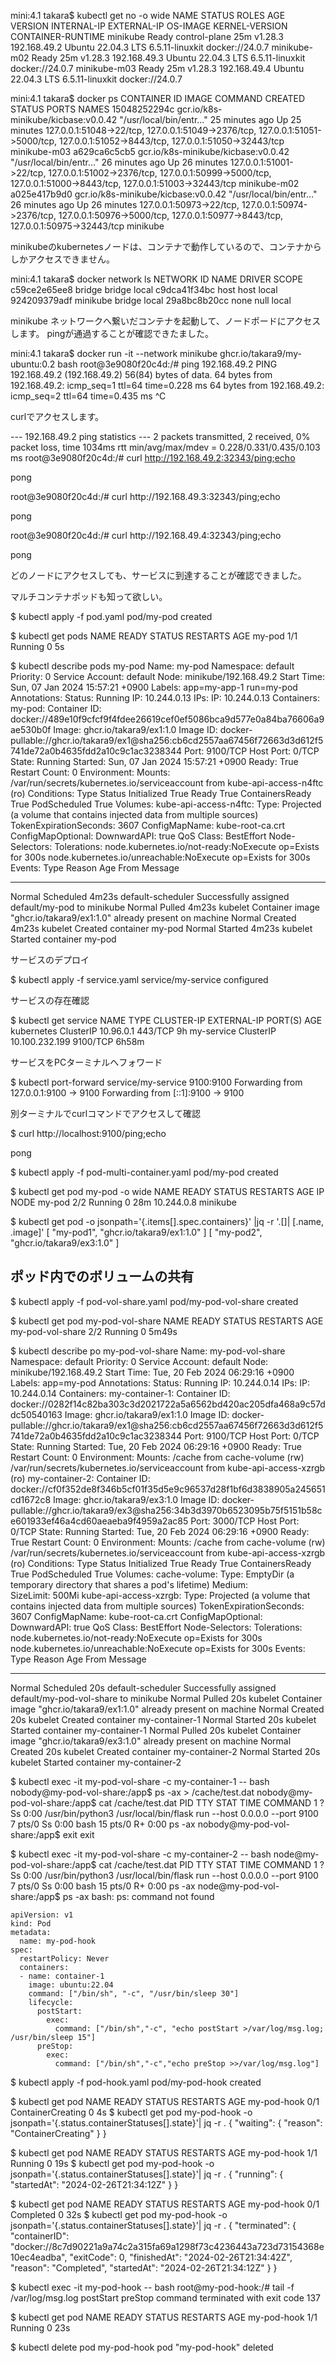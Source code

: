 

mini:4.1 takara$ kubectl get no -o wide
NAME           STATUS   ROLES           AGE   VERSION   INTERNAL-IP    EXTERNAL-IP   OS-IMAGE             KERNEL-VERSION    CONTAINER-RUNTIME
minikube       Ready    control-plane   25m   v1.28.3   192.168.49.2   <none>        Ubuntu 22.04.3 LTS   6.5.11-linuxkit   docker://24.0.7
minikube-m02   Ready    <none>          25m   v1.28.3   192.168.49.3   <none>        Ubuntu 22.04.3 LTS   6.5.11-linuxkit   docker://24.0.7
minikube-m03   Ready    <none>          25m   v1.28.3   192.168.49.4   <none>        Ubuntu 22.04.3 LTS   6.5.11-linuxkit   docker://24.0.7

mini:4.1 takara$ docker ps
CONTAINER ID   IMAGE                                 COMMAND                   CREATED          STATUS          PORTS                                                                                                                                  NAMES
15048252294c   gcr.io/k8s-minikube/kicbase:v0.0.42   "/usr/local/bin/entr…"   25 minutes ago   Up 25 minutes   127.0.0.1:51048->22/tcp, 127.0.0.1:51049->2376/tcp, 127.0.0.1:51051->5000/tcp, 127.0.0.1:51052->8443/tcp, 127.0.0.1:51050->32443/tcp   minikube-m03
a629ca6c5cb5   gcr.io/k8s-minikube/kicbase:v0.0.42   "/usr/local/bin/entr…"   26 minutes ago   Up 26 minutes   127.0.0.1:51001->22/tcp, 127.0.0.1:51002->2376/tcp, 127.0.0.1:50999->5000/tcp, 127.0.0.1:51000->8443/tcp, 127.0.0.1:51003->32443/tcp   minikube-m02
a025e417b9d0   gcr.io/k8s-minikube/kicbase:v0.0.42   "/usr/local/bin/entr…"   26 minutes ago   Up 26 minutes   127.0.0.1:50973->22/tcp, 127.0.0.1:50974->2376/tcp, 127.0.0.1:50976->5000/tcp, 127.0.0.1:50977->8443/tcp, 127.0.0.1:50975->32443/tcp   minikube

minikubeのkubernetesノードは、コンテナで動作しているので、コンテナからしかアクセスできません。

mini:4.1 takara$ docker network ls
NETWORK ID     NAME       DRIVER    SCOPE
c59ce2e65ee8   bridge     bridge    local
c9dca41f34bc   host       host      local
924209379adf   minikube   bridge    local
29a8bc8b20cc   none       null      local

minikube ネットワークへ繋いだコンテナを起動して、ノードポードにアクセスします。
pingが通過することが確認できたました。

mini:4.1 takara$ docker run -it --network minikube ghcr.io/takara9/my-ubuntu:0.2 bash
root@3e9080f20c4d:/# ping 192.168.49.2
PING 192.168.49.2 (192.168.49.2) 56(84) bytes of data.
64 bytes from 192.168.49.2: icmp_seq=1 ttl=64 time=0.228 ms
64 bytes from 192.168.49.2: icmp_seq=2 ttl=64 time=0.435 ms
^C

curlでアクセスします。

--- 192.168.49.2 ping statistics ---
2 packets transmitted, 2 received, 0% packet loss, time 1034ms
rtt min/avg/max/mdev = 0.228/0.331/0.435/0.103 ms
root@3e9080f20c4d:/# curl http://192.168.49.2:32343/ping;echo
<p>pong</p>
root@3e9080f20c4d:/# curl http://192.168.49.3:32343/ping;echo
<p>pong</p>
root@3e9080f20c4d:/# curl http://192.168.49.4:32343/ping;echo
<p>pong</p>

どのノードにアクセスしても、サービスに到達することが確認できました。



マルチコンテナポッドも知って欲しい。




$ kubectl apply -f pod.yaml 
pod/my-pod created

$ kubectl get pods
NAME     READY   STATUS    RESTARTS   AGE
my-pod   1/1     Running   0          5s



$ kubectl describe pods my-pod
Name:             my-pod
Namespace:        default
Priority:         0
Service Account:  default
Node:             minikube/192.168.49.2
Start Time:       Sun, 07 Jan 2024 15:57:21 +0900
Labels:           app=my-app-1
                  run=my-pod
Annotations:      <none>
Status:           Running
IP:               10.244.0.13
IPs:
  IP:  10.244.0.13
Containers:
  my-pod:
    Container ID:   docker://489e10f9cfcf9f4fdee26619cef0ef5086bca9d577e0a84ba76606a9ae530b0f
    Image:          ghcr.io/takara9/ex1:1.0
    Image ID:       docker-pullable://ghcr.io/takara9/ex1@sha256:cb6cd2557aa67456f72663d3d612f5741de72a0b4635fdd2a10c9c1ac3238344
    Port:           9100/TCP
    Host Port:      0/TCP
    State:          Running
      Started:      Sun, 07 Jan 2024 15:57:21 +0900
    Ready:          True
    Restart Count:  0
    Environment:    <none>
    Mounts:
      /var/run/secrets/kubernetes.io/serviceaccount from kube-api-access-n4ftc (ro)
Conditions:
  Type              Status
  Initialized       True 
  Ready             True 
  ContainersReady   True 
  PodScheduled      True 
Volumes:
  kube-api-access-n4ftc:
    Type:                    Projected (a volume that contains injected data from multiple sources)
    TokenExpirationSeconds:  3607
    ConfigMapName:           kube-root-ca.crt
    ConfigMapOptional:       <nil>
    DownwardAPI:             true
QoS Class:                   BestEffort
Node-Selectors:              <none>
Tolerations:                 node.kubernetes.io/not-ready:NoExecute op=Exists for 300s
                             node.kubernetes.io/unreachable:NoExecute op=Exists for 300s
Events:
  Type    Reason     Age    From              Message
  ----    ------     ----   ----              -------
  Normal  Scheduled  4m23s  default-scheduler Successfully assigned default/my-pod to minikube
  Normal  Pulled     4m23s  kubelet           Container image "ghcr.io/takara9/ex1:1.0" already present on machine
  Normal  Created    4m23s  kubelet           Created container my-pod
  Normal  Started    4m23s  kubelet           Started container my-pod



サービスのデプロイ

$ kubectl apply -f service.yaml 
service/my-service configured


サービスの存在確認

$ kubectl get service
NAME         TYPE        CLUSTER-IP       EXTERNAL-IP   PORT(S)    AGE
kubernetes   ClusterIP   10.96.0.1        <none>        443/TCP    9h
my-service   ClusterIP   10.100.232.199   <none>        9100/TCP   6h58m


サービスをPCターミナルへフォワード

$ kubectl port-forward service/my-service 9100:9100
Forwarding from 127.0.0.1:9100 -> 9100
Forwarding from [::1]:9100 -> 9100


別ターミナルでcurlコマンドでアクセスして確認

$ curl http://localhost:9100/ping;echo
<p>pong</p>



$ kubectl apply -f pod-multi-container.yaml 
pod/my-pod created

$ kubectl get pod my-pod -o wide
NAME     READY   STATUS    RESTARTS   AGE   IP           NODE
my-pod   2/2     Running   0          28m   10.244.0.8   minikube

$ kubectl get pod -o jsonpath='{.items[].spec.containers}' |jq -r '.[]| [.name, .image]'
[
  "my-pod1",
  "ghcr.io/takara9/ex1:1.0"
]
[
  "my-pod2",
  "ghcr.io/takara9/ex3:1.0"
]






## ポッド内でのボリュームの共有
$ kubectl apply -f pod-vol-share.yaml 
pod/my-pod-vol-share created

$ kubectl get pod my-pod-vol-share
NAME               READY   STATUS    RESTARTS   AGE
my-pod-vol-share   2/2     Running   0          5m49s


$ kubectl describe po  my-pod-vol-share
Name:             my-pod-vol-share
Namespace:        default
Priority:         0
Service Account:  default
Node:             minikube/192.168.49.2
Start Time:       Tue, 20 Feb 2024 06:29:16 +0900
Labels:           app=my-pod
Annotations:      <none>
Status:           Running
IP:               10.244.0.14
IPs:
  IP:  10.244.0.14
Containers:
  my-container-1:
    Container ID:   docker://0282f14c82ba303c3d2021722a5a6562bd420ac205dfa468a9c57ddc50540163
    Image:          ghcr.io/takara9/ex1:1.0
    Image ID:       docker-pullable://ghcr.io/takara9/ex1@sha256:cb6cd2557aa67456f72663d3d612f5741de72a0b4635fdd2a10c9c1ac3238344
    Port:           9100/TCP
    Host Port:      0/TCP
    State:          Running
      Started:      Tue, 20 Feb 2024 06:29:16 +0900
    Ready:          True
    Restart Count:  0
    Environment:    <none>
    Mounts:
      /cache from cache-volume (rw)
      /var/run/secrets/kubernetes.io/serviceaccount from kube-api-access-xzrgb (ro)
  my-container-2:
    Container ID:   docker://cf0f352de8f346b5cf01f35d5e9c96537d28f1bf6d3838905a245651cd1672c8
    Image:          ghcr.io/takara9/ex3:1.0
    Image ID:       docker-pullable://ghcr.io/takara9/ex3@sha256:34b3d3970b6523095b75f5151b58ce601933ef46a4cd60aeaeba9f4959a2ac85
    Port:           3000/TCP
    Host Port:      0/TCP
    State:          Running
      Started:      Tue, 20 Feb 2024 06:29:16 +0900
    Ready:          True
    Restart Count:  0
    Environment:    <none>
    Mounts:
      /cache from cache-volume (rw)
      /var/run/secrets/kubernetes.io/serviceaccount from kube-api-access-xzrgb (ro)
Conditions:
  Type              Status
  Initialized       True 
  Ready             True 
  ContainersReady   True 
  PodScheduled      True 
Volumes:
  cache-volume:
    Type:       EmptyDir (a temporary directory that shares a pod's lifetime)
    Medium:     
    SizeLimit:  500Mi
  kube-api-access-xzrgb:
    Type:                    Projected (a volume that contains injected data from multiple sources)
    TokenExpirationSeconds:  3607
    ConfigMapName:           kube-root-ca.crt
    ConfigMapOptional:       <nil>
    DownwardAPI:             true
QoS Class:                   BestEffort
Node-Selectors:              <none>
Tolerations:                 node.kubernetes.io/not-ready:NoExecute op=Exists for 300s
                             node.kubernetes.io/unreachable:NoExecute op=Exists for 300s
Events:
  Type    Reason     Age   From               Message
  ----    ------     ----  ----               -------
  Normal  Scheduled  20s   default-scheduler  Successfully assigned default/my-pod-vol-share to minikube
  Normal  Pulled     20s   kubelet            Container image "ghcr.io/takara9/ex1:1.0" already present on machine
  Normal  Created    20s   kubelet            Created container my-container-1
  Normal  Started    20s   kubelet            Started container my-container-1
  Normal  Pulled     20s   kubelet            Container image "ghcr.io/takara9/ex3:1.0" already present on machine
  Normal  Created    20s   kubelet            Created container my-container-2
  Normal  Started    20s   kubelet            Started container my-container-2



$ kubectl exec -it my-pod-vol-share -c my-container-1 -- bash
nobody@my-pod-vol-share:/app$ ps -ax > /cache/test.dat
nobody@my-pod-vol-share:/app$ cat /cache/test.dat 
    PID TTY      STAT   TIME COMMAND
      1 ?        Ss     0:00 /usr/bin/python3 /usr/local/bin/flask run --host 0.0.0.0 --port 9100
      7 pts/0    Ss     0:00 bash
     15 pts/0    R+     0:00 ps -ax
nobody@my-pod-vol-share:/app$ exit 
exit

$ kubectl exec -it my-pod-vol-share -c my-container-2 -- bash
node@my-pod-vol-share:/app$ cat /cache/test.dat 
    PID TTY      STAT   TIME COMMAND
      1 ?        Ss     0:00 /usr/bin/python3 /usr/local/bin/flask run --host 0.0.0.0 --port 9100
      7 pts/0    Ss     0:00 bash
     15 pts/0    R+     0:00 ps -ax
node@my-pod-vol-share:/app$ ps -ax
bash: ps: command not found


```
apiVersion: v1
kind: Pod
metadata:
  name: my-pod-hook
spec:
  restartPolicy: Never
  containers:
  - name: container-1
    image: ubuntu:22.04
    command: ["/bin/sh", "-c", "/usr/bin/sleep 30"]
    lifecycle:
      postStart:
        exec:
          command: ["/bin/sh","-c", "echo postStart >/var/log/msg.log; /usr/bin/sleep 15"]
      preStop:
        exec:
          command: ["/bin/sh","-c","echo preStop >>/var/log/msg.log"]
```

$ kubectl apply -f pod-hook.yaml 
pod/my-pod-hook created

$ kubectl get pod
NAME          READY   STATUS              RESTARTS   AGE
my-pod-hook   0/1     ContainerCreating   0          4s
$ kubectl get pod my-pod-hook -o jsonpath='{.status.containerStatuses[].state}'| jq -r .
{
  "waiting": {
    "reason": "ContainerCreating"
  }
}

$ kubectl get pod
NAME          READY   STATUS    RESTARTS   AGE
my-pod-hook   1/1     Running   0          19s
$ kubectl get pod my-pod-hook -o jsonpath='{.status.containerStatuses[].state}'| jq -r .
{
  "running": {
    "startedAt": "2024-02-26T21:34:12Z"
  }
}

$ kubectl get pod
NAME          READY   STATUS      RESTARTS   AGE
my-pod-hook   0/1     Completed   0          32s
$ kubectl get pod my-pod-hook -o jsonpath='{.status.containerStatuses[].state}'| jq -r .
{
  "terminated": {
    "containerID": "docker://8c7d90221a9a74c2a315fa69a1298f73c4236443a723d73154368e10ec4eadba",
    "exitCode": 0,
    "finishedAt": "2024-02-26T21:34:42Z",
    "reason": "Completed",
    "startedAt": "2024-02-26T21:34:12Z"
  }
}


$ kubectl exec -it my-pod-hook -- bash
root@my-pod-hook:/# tail -f /var/log/msg.log 
postStart
preStop
command terminated with exit code 137


$ kubectl get pod
NAME          READY   STATUS    RESTARTS   AGE
my-pod-hook   1/1     Running   0          23s

$ kubectl delete pod my-pod-hook
pod "my-pod-hook" deleted
